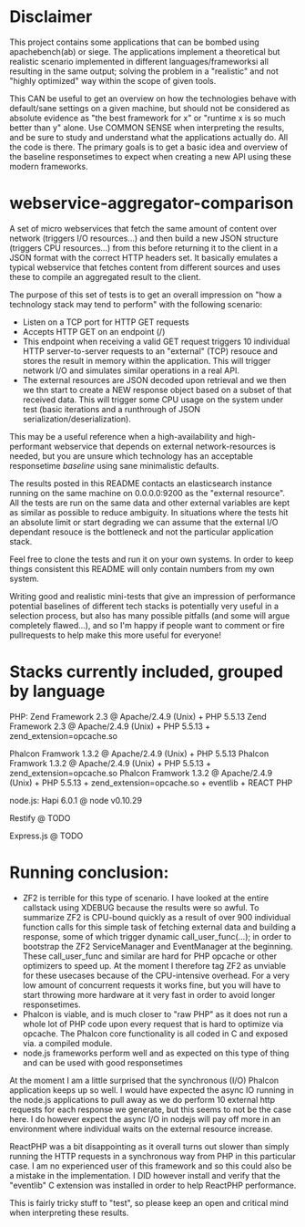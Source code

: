 Disclaimer
=========

This project contains some applications that can be bombed using apachebench(ab) or siege. The applications implement a theoretical but realistic scenario implemented in different languages/frameworksi all resulting in the same output; solving the problem in a "realistic" and not "highly optimized" way within the scope of given tools.

This CAN be useful to get an overview on how the technologies behave with default/sane settings on a given machine, but should not be considered as absolute evidence as "the best framework for x" or "runtime x is so much better than y" alone. Use COMMON SENSE when interpreting the results, and be sure to study and understand what the applications actually do. All the code is there. The primary goals is to get a basic idea and overview of the baseline responsetimes to expect when creating a new API using these modern frameworks.

webservice-aggregator-comparison
==========================

A set of micro webservices that fetch the same amount of content over network (triggers I/O resources...) and then build a new JSON structure (triggers CPU resources...) from this before returning it to the client in a JSON format with the correct HTTP headers set. It basically emulates a typical webservice that fetches content from different sources and uses these to compile an aggregated result to the client.

The purpose of this set of tests is to get an overall impression on "how a technology stack may tend to perform" with the following scenario:

* Listen on a TCP port for HTTP GET requests
* Accepts HTTP GET on an endpoint (/)
* This endpoint when receiving a valid GET request triggers 10 individual HTTP server-to-server requests to an "external" (TCP) resouce and stores the result in memory within the application. This will trigger network I/O and simulates similar operations in a real API.
* The external resources are JSON decoded upon retrieval and we then we thn start to create a NEW response object based on a subset of that received data. This will trigger some CPU usage on the system under test (basic iterations and a runthrough of JSON serialization/deserialization).

This may be a useful reference when a high-availability and high-performant webservice that depends on external network-resources is needed, but you are unsure which technology has an acceptable responsetime *baseline* using sane minimalistic defaults.

The results posted in this README contacts an elasticsearch instance running on the same machine on 0.0.0.0:9200 as the "external resource". All the tests are run on the same data and other external variables are kept as similar as possible to reduce ambiguity. In situations where the tests hit an absolute limit or start degrading we can assume that the external I/O dependant resouce is the bottleneck and not the particular application stack.

Feel free to clone the tests and run it on your own systems. In order to keep things consistent this README will only contain numbers from my own system.

Writing good and realistic mini-tests that give an impression of performance potential baselines of different tech stacks is potentially very useful in a selection process, but also has many possible pitfalls (and some will argue completely flawed...), and so I'm happy if people want to comment or fire pullrequests to help make this more useful for everyone!

Stacks currently included, grouped by language
========================
PHP:
Zend Framework 2.3 @ Apache/2.4.9 (Unix) + PHP 5.5.13
Zend Framework 2.3 @ Apache/2.4.9 (Unix) + PHP 5.5.13 + zend_extension=opcache.so

Phalcon Framwork 1.3.2 @ Apache/2.4.9 (Unix) + PHP 5.5.13
Phalcon Framwork 1.3.2 @ Apache/2.4.9 (Unix) + PHP 5.5.13 + zend_extension=opcache.so
Phalcon Framwork 1.3.2 @ Apache/2.4.9 (Unix) + PHP 5.5.13 + zend_extension=opcache.so + eventlib + REACT PHP

node.js:
Hapi 6.0.1 @ node v0.10.29

Restify @ TODO

Express.js @ TODO

Running conclusion:
================
* ZF2 is terrible for this type of scenario. I have looked at the entire callstack using XDEBUG because the results were so awful. To summarize ZF2 is CPU-bound quickly as a result of over 900 individual function calls for this simple task of fetching external data and building a response, some of which trigger dynamic call_user_func(...); in order to bootstrap the ZF2 ServiceManager and EventManager at the beginning. These call_user_func and similar are hard for PHP opcache or other optimizers to speed up. At the moment I therefore tag ZF2 as unviable for these usecases because of the CPU-intensive overhead. For a very low amount of concurrent requests it works fine, but you will have to start throwing more hardware at it very fast in order to avoid longer responsetimes.
* Phalcon is viable, and is much closer to "raw PHP" as it does not run a whole lot of PHP code upon every request that is hard to optimize via opcache. The Phalcon core functionality is all coded in C and exposed via. a compiled module.
* node.js frameworks perform well and as expected on this type of thing and can be used with good responsetimes

At the moment I am a little surprised that the synchronous (I/O) Phalcon application keeps up so well. I would have expected the async IO running in the node.js applications to pull away as we do perform 10 external http requests for each response we generate, but this seems to not be the case here. I do however expect the async I/O in nodejs will pay off more in an environment where individual waits on the external resource increase.

ReactPHP was a bit disappointing as it overall turns out slower than simply running the HTTP requests in a synchronous way from PHP in this particular case. I am no experienced user of this framework and so this could also be a mistake in the implementation. I DID however install and verify that the "eventlib" C extension was installed in order to help ReactPHP performance.

This is fairly tricky stuff to "test", so please keep an open and critical mind when interpreting these results.
